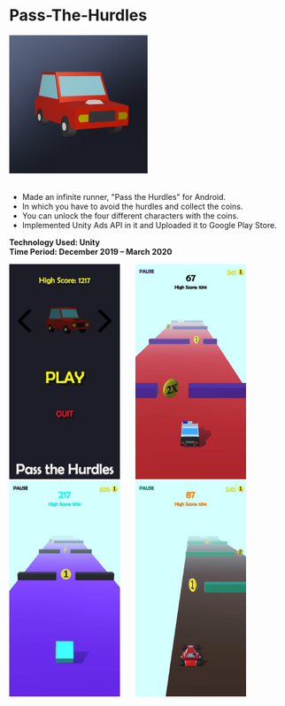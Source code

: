 # Pass-The-Hurdles

<div align="left">
      <a href="https://play.google.com/store/apps/details?id=com.AD_Games_India.PassTheHurdles">
         <img src="Images/Game-Logo.png" width="250">
      </a>
</div>

<br />

* Made an infinite runner, "Pass the Hurdles" for Android.
* In which you have to avoid the hurdles and collect the coins.
* You can unlock the four different characters with the coins.
* Implemented Unity Ads API in it and Uploaded it to Google Play Store.

**Technology Used: Unity** <br />
**Time Period: December 2019 – March 2020** <br />

<img src="Images/img-01.png" width="200">&emsp;&emsp;<img src="Images/img-02.png" width="200">&emsp;&emsp;<img src="Images/img-03.png" width="200">&emsp;&emsp;<img src="Images/img-04.png" width="200">
